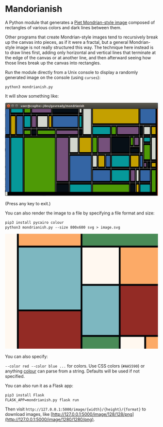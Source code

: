 Mandorianish
============

A Python module that generates a [Piet Mondrian-style image](https://en.wikipedia.org/wiki/Piet_Mondrian#Paris_.281919.E2.80.931938.29)
composed of rectangles of various colors and dark lines between them.

Other programs that create Mondrian-style images tend to recursively break up the canvas
into pieces, as if it were a fractal, but a general Mondrian-style image is not really
structured this way. The technique here instead is to draw lines first, adding only
horizontal and vertical lines that terminate at the edge of the canvas or at another
line, and then afterward seeing how those lines break up the canvas into rectangles.

Run the module directly from a Unix console to display a randomly generated image on
the console (using `curses`):

	python3 mondrianish.py

It will show something like:

![Screenshot](screenshot.png)

(Press any key to exit.)

You can also render the image to a file by specifying a file format and size:

	pip3 install pycairo colour
	python3 mondrianish.py --size 800x600 svg > image.svg

<center>

![Sample](sample.png)

</center>

You can also specify:

`--color red --color blue ...` for colors. Use CSS colors (`#AA5590`) or anything [colour](https://pypi.python.org/pypi/colour) can parse from a string. Defaults will be used if not specified.

You can also run it as a Flask app:

	pip3 install Flask
	FLASK_APP=mondrianish.py flask run

Then visit `http://127.0.0.1:5000/image/{width}/{height}/{format}` to download images, like [http://127.0.0.1:5000/image/128/128/png](http://127.0.0.1:5000/image/1280/1280/png).